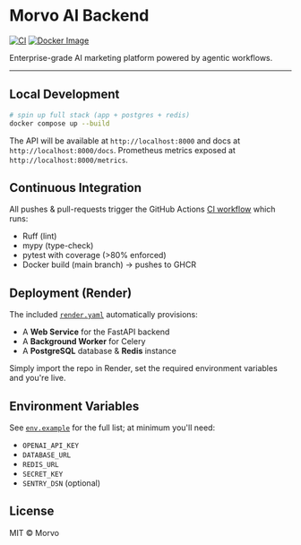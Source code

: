 # Morvo AI Backend

[![CI](https://github.com/Salehnexta/morvo13/actions/workflows/ci.yml/badge.svg)](https://github.com/Salehnexta/morvo13/actions/workflows/ci.yml)
[![Docker Image](https://img.shields.io/badge/ghcr-image-blue)](https://github.com/Salehnexta/morvo13/pkgs/container/morvo13)

Enterprise-grade AI marketing platform powered by agentic workflows.

---

## Local Development

```bash
# spin up full stack (app + postgres + redis)
docker compose up --build
```

The API will be available at `http://localhost:8000` and docs at `http://localhost:8000/docs`.
Prometheus metrics exposed at `http://localhost:8000/metrics`.

## Continuous Integration

All pushes & pull-requests trigger the GitHub Actions [CI workflow](.github/workflows/ci.yml) which runs:

* Ruff (lint)
* mypy (type-check)
* pytest with coverage (>80% enforced)
* Docker build (main branch) → pushes to GHCR

## Deployment (Render)

The included [`render.yaml`](render.yaml) automatically provisions:

* A **Web Service** for the FastAPI backend
* A **Background Worker** for Celery
* A **PostgreSQL** database & **Redis** instance

Simply import the repo in Render, set the required environment variables and you're live.

## Environment Variables

See [`env.example`](env.example) for the full list; at minimum you'll need:

* `OPENAI_API_KEY`
* `DATABASE_URL`
* `REDIS_URL`
* `SECRET_KEY`
* `SENTRY_DSN` (optional)

## License

MIT © Morvo

